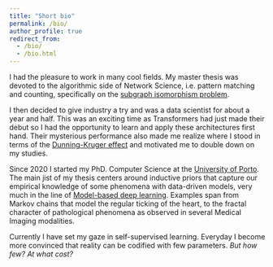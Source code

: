 ```yaml
---
title: "Short bio"
permalink: /bio/
author_profile: true
redirect_from: 
  - /bio/
  - /bio.html
---
```


I had the pleasure to work in many cool fields. My master thesis was devoted to the algorithmic side of Network Science, i.e. pattern matching and counting, specifically on the [subgraph isomorphism problem](https://en.wikipedia.org/wiki/Subgraph_isomorphism_problem#:~:text=Subgraph%20isomorphism%20is%20a%20generalization%20of%20the%20graph%20isomorphism%20problem,G%20and%20H%20is%20true.). 

I then decided to give industry a try and was a data scientist for about a year and half. This was an exciting time as Transformers had just made their debut so I had the opportunity to learn and apply these architectures first hand. Their mysterious performance also made me realize where I stood in terms of the [Dunning-Kruger effect](https://en.wikipedia.org/wiki/Dunning%E2%80%93Kruger_effect) and motivated me to double down on my studies. 

Since 2020 I started my PhD. Computer Science at the [University of Porto](https://www.up.pt/portal/en/).  The main jist of my thesis centers around inductive priors that capture our empirical knowledge of some phenomena with data-driven models, very much in the line of [Model-based deep learning](https://ieeexplore.ieee.org/stamp/stamp.jsp?arnumber=9934915). Examples span from Markov chains that model the regular ticking of the heart, to the fractal character of pathological phenomena as observed in several Medical Imaging modalities. 

Currently I have set my gaze in self-supervised learning. Everyday I become more convinced that reality can be codified with few parameters. *But how few? At what cost?* 